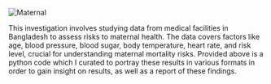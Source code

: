 ![Maternal](https://github.com/user-attachments/assets/4d71a6f7-d4dc-44ac-b041-d822b5f747f9)

This investigation involves studying data from medical facilities in Bangladesh to assess risks to maternal health. The data covers factors like age, blood pressure, blood sugar, body temperature, heart rate, and risk level, crucial for understanding maternal mortality risks. Provided above is a python code which I curated to portray these results in various formats in order to gain insight on results, as well as a report of these findings. 
